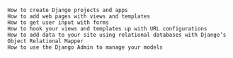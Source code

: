 
    How to create Django projects and apps
    How to add web pages with views and templates
    How to get user input with forms
    How to hook your views and templates up with URL configurations
    How to add data to your site using relational databases with Django’s Object Relational Mapper
    How to use the Django Admin to manage your models
